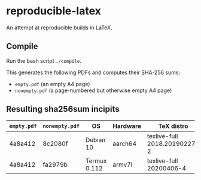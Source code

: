 # reproducible-latex

An attempt at reproducible builds in LaTeX.


## Compile

Run the bash script `./compile`.

This generates the following PDFs and computes their SHA-256 sums:
- `empty.pdf` (an empty A4 page)
- `nonempty.pdf` (a page-numbered but otherwise empty A4 page)


## Resulting sha256sum incipits

| `empty.pdf` | `nonempty.pdf` | OS | Hardware | TeX distro | pdfTeX | kpathsea |
| - | - | - | - | - | - | - |
| 4a8a412 | 8c2080f | Debian 10 | aarch64 | texlive-full 2018.20190227-2 | 1.40.19 | 6.3.1/dev |
| 4a8a412 | fa2979b | Termux 0.112 | armv7l | texlive-full 20200406-4 | 1.40.21 | 6.3.2 |
